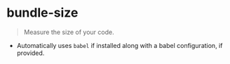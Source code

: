 # bundle-size

> Measure the size of your code.

- Automatically uses `babel` if installed along with a babel configuration, if provided.
